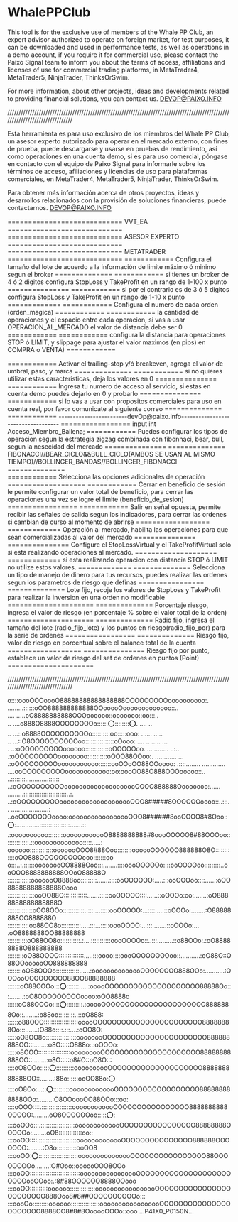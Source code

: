 # WhalePPClub
This tool is for the exclusive use of members of the Whale PP Club, an expert advisor authorized to operate on foreign market, for test purposes, it can be downloaded and used in performance tests, as well as operations in a demo account, if you require it for commercial use, please contact the Paixo Signal team to inform you about the terms of access, affiliations and licenses of use for commercial trading platforms, in MetaTrader4, MetaTrader5, NinjaTrader, ThinksOrSwim.

For more information, about other projects, ideas and developments related to providing financial solutions, you can contact us.
DEVOP@PAIXO.INFO  

////////////////////////////////////////////////////////////////////////////////////////////////////////////////////////////////

Esta herramienta es para uso exclusivo de los miembros del Whale PP Club, un asesor experto autorizado para operar en el mercado externo, con fines de prueba, puede descargarse y usarse en pruebas de rendimiento, así como operaciones en una cuenta demo, si es para uso comercial, póngase en contacto con el equipo de Paixo Signal para informarle sobre los términos de acceso, afiliaciones y licencias de uso para plataformas comerciales, en MetaTrader4, MetaTrader5, NinjaTrader, ThinksOrSwim.

Para obtener más información acerca de otros proyectos, ideas y desarrollos relacionados con la provisión de soluciones financieras, puede contactarnos.
DEVOP@PAIXO.INFO

============================ VVT_EA ============================
============================ ASESOR EXPERTO ============================
============================ METATRADER ============================
============ Configura el tamaño del lote de acuerdo a la información de limite máximo ó minimo segun el broker ==============
============ si tienes un broker de 4 ó 2 digitos configura StopLoss y TakeProfit en un rango de 1-100 x punto ===============
============ si por el contrario es de 3 ó 5 digitos configura StopLoss y TakeProfit en un rango de 1-10 x punto =============
============ Configura el numero de cada orden (orden_magica) ============
============ la cantidad de operaciones y el espacio entre cada operacion, si vas a usar OPERACION_AL_MERCADO el valor de distancia debe ser 0 ============
============ configura la distancia para operaciones STOP ó LIMIT, y slippage para ajustar el valor maximos (en pips) en COMPRA o VENTA)  ============

============ Activar el trailing-stop y/ó breakeven, agrega el valor de umbral, paso, y marca ==============
============ si no quieres utilizar estas caracteristicas, deja los valores en 0 ===============
============ Ingresa tu numero de acceso al servicio, si estas en cuenta demo puedes dejarlo en 0 y probarlo ===============
============ si lo vas a usar con propositos comerciales para uso en cuenta real, por favor comunicate al siguiente correo ==============
============ ------------------------devOp@paixo.info----------------------------------- =================
input int Acceso_Miembro_Ballena;
============ Puedes configurar los tipos de operacion segun la estrategia zigzag combinada con fibonnaci, bear, bull, segun la nesecidad del mercado ===============
============== FIBONACCI//BEAR_CICLO&&BULL_CICLO(AMBOS SE USAN AL MISMO TIEMPO)//BOLLINGER_BANDAS//BOLLINGER_FIBONACCI ==============    
============ Selecciona las opciones adicionales de operación ===================
============ Cerrar en beneficio de sesión le permite configurar un valor total de beneficio, para cerrar las operaciones una vez se logre el limite (beneficio_de_sesion) =================
============ Salir en señal opuesta, permite recibir las señales de salida segun los indicadores, para cerrar las ordenes si cambian de curso al momento de abrirse ==================
============= Operación al mercado, habilita las operaciones para que sean comercializadas al valor del mercado ===============
=============== Configure el StopLossVirtual y el TakeProfitVirtual solo si esta realizando operaciones al mercado. ====================
============= si esta realizando operacion con distancia STOP ó LIMIT no utilize estos valores. =============
============== Selecciona un tipo de manejo de dinero para tus recursos, puedes realizar las ordenes segun los parametros de riesgo que definas ================
============== Lote fijo, recoje los valores de StopLoss y TakeProfit para realizar la inversion en una orden no modificable =====================
============== Porcentaje riesgo, ingresa el valor de riesgo (en porcentaje % sobre el valor total de la orden) =====================
============== Radio fijo, ingresa el tamaño del lote (radio_fijo_lote) y los puntos en riesgo(radio_fijo_por) para la serie de ordenes =================
============== Riesgo fijo, valor de riesgo en porcentual sobre el balance total de la cuenta ==================
=============== Riesgo fijo por punto, establece un valor de riesgo del set de ordenes en puntos (Point) =====================

////////////////////////////////////////////////////////////////////////////////////////////////////////////////////////////////

o::::oooOOOoooO88888888888888888OOOOOOOOOoooooooooo:.                                                 
.........::::::oOO888888888888OOooooOooooooooooooo::..                                                
....       .....oO8888888888OOOoooooo::ooooooo::oo:::..                                               
..           ....o888O8888OOOOOOOOo:::::::o::::::::::o:.                    ....   ..                 
..           ...::o8888OOOOOOOOOOo::::::::::oo:::::ooo:                    ...... .....               
..            ...::O8OOOOOOOOOOoo::::::::::::::::oOooo:                   .... .. .....         ...   
.              ..:oOOOOOOOOOoooooo:::::::::::::oOOOOOoo.                 ...   ........         ..:.. 
              .:oOOOOOOOOOoooooooo:::::::::::oOOO88OOoo:.                  ............            ...
            .:oOOOOOOOOOooooooooooo:::::::ooOOoOO88OOoooo:                .::::........  .............
       ....ooOOOOOOOOOoooooooooooo:oo:oooOO88O888OOOooooo::..            ..::::::::.............::::::
      ..:oOOOOOOOOOOoooooooooooooooooooOOOO888888Oooooooo:...... .........::::::::::::::::::::::::..:.
    ..:oOOOOOOOOOoooooooooooooooooooOOO8#####8OOOOOOoooo::..:::..               .....................:
  ..ooOOOOOOOoooo:ooooooooooooooooOOO8######8ooOOOO8#8Ooo:::o::.............:::::::::::::::::.......::
.:oooooooooo::::::::oooooooooooO8888888888#8oooOOOOO8#88OOOoo::::::::::::::.::ooooooooooooo:::::.....:
oooooo:::::::::::::ooooooOOO8#88Ooo::::::::oooooOOOOOO888888O8O::::::::::::oOO888OOOOOOOOOooo:::::::oo
o:::..:.::::::oooooooOO8888Ooo:::........::::oooOOOOOo::::ooOOOOoo:::::::::..ooOOO8888888888OOoO88888O
:::::::::::::ooooooO8888oo:::::::::.......::::ooOOOOOO:.....:::ooOOOoo::::......:oOO88888888888888Oooo
:::::::::::::::ooOO88O:::::::::::::.......:::::ooOOOOO::::......::oOOOo:oo:.......:oO8888888888888888O
::::::::::::::oOO8OOo::::::::::::..:::....:::::ooOOOOO:...::::.....::oOOOo:........:O88888888OO888888O
::::::::::::oo88OO8o:::::::::::.....:::...:::::oooOOOO:...:::........::oOOOo:...  .oO8888888OO88888888
:::::::::::oO88OO8o:::::::::::.:....:::::::::::oooOOOOo::..:::.........::o88OOo:.:oO88888888O888888888
:::::::::oO88OOOO::::::::::::::.....:::oooo::::oooOOOOOOOOoo::...........:oO88O::O88OOoooooOO888888888
::::::::oO88OOOo:::::::::::::......:oooooooooooooOOOOOOOO888OOo:...........:OOOooOOOOOOOOO88OO88888888
:::::::oO88OOOo::::o::::::::.....:ooooOOOOOOOOOOOOOOOOOOOO88888Oo:::........:oO8OOOOOOOOOoooo:oOO8888o
::::::oO88OOOo:::::o::::::::::.:ooooOOOOOOOOOOOOOOOOOOOOOO8888888Oo::........:o88oo:::::::::..::oO888:
::::::o88OOO:::::::::::::::::::ooooOOOOOOOOOOOOOOOOOOOOOOO88888888Oo:::.......:O88o::::.:::....:oOO8O:
:::::oO8OO8o:::::::::::::::::oooooooOOOOOOOOOOOOOOOOOOOOOO888888888OO:::.......:o8O:::::O888o:.:oOOOo:
:::::o8OOO::::::::::::::::::ooooooooOOOOOOOOOOOOOOOOOOOOO88888888888OO::........:o8O:::::o8#O::oO8O:::
::::oO8OOo::::::o:::::::::::oooooooooOOOOOOOOOOOOOOOOOOOO888888888888OO::........:88o::::::ooOO88o::o:
::::oO8Oo:...:::o::::::::::ooooooooooooOOOOOOOOOOOOOOOOOO888888888888OOo:........:O8OOoooOO88OOo:::oo:
::::oOOO::::.:::::::::::::::::oooooooooooOOOOOOOOOOOOOOOO8888888888OOOOO:.........oO8OOOOOOoo::::::o::
:::ooOOo:::.:::::::::::::::::::ooooooooooooOOOOOOOOOOOOOOOO88888888OOOOOo:........oO8:::::::::::::oo::
:::ooOO::::.:::::::::::::::::::::ooooooooooooOOOOOOOOOOOOOOO888888OOOOOOO:........:O8o:::::::::::ooOO8
:::ooOO::o:::::::::::::::::::::::ooooooooooooooOOOOOOOOOOOOOOOO88OOOOOOOOo........:O#Ooo::oooooOOO8OOo
:::ooOO::::::::::::::::::::::::::::oooooooooooooooOOOOOOOOOOOOOOOOOOOOOOOOooOOoo:.:8#88OOOOOO8888OOooo
:::ooOO::::::::::oooooo::::::::::::::ooooooooooooooooOOOOOOOOOOOOOOOOOOOOOOOO888Ooo8#8##OOOOOOOOOOo:::
:::oooOo:::::::::oooooo::::::::::::::::ooooooooooooooooOOOOOOOOOOOOOOOOOOOOOO8888OO8#8#8OooooOOOo::ooo
...P41X0_P0150N...
